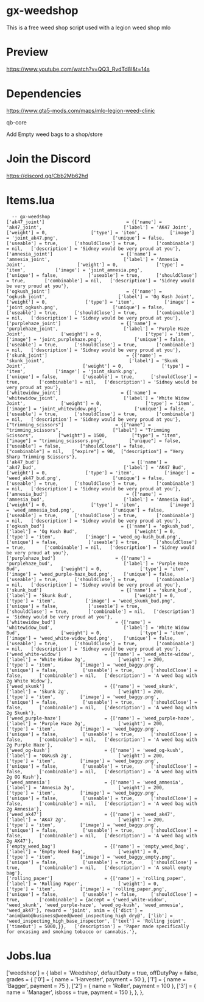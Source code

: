 # gx-weedshop
This is a free weed shop script used with a legion weed shop mlo

# Preview
https://www.youtube.com/watch?v=QQ3_RvdTd8I&t=14s

# Dependencies
https://www.gta5-mods.com/maps/mlo-legion-weed-clinic

qb-core

Add Empty weed bags to a shop/store

# Join the Discord
https://discord.gg/Cbb2Mb62hd

# Items.lua
	  -- gx-weedshop 
    ['ak47_joint'] 					            = {['name'] = 'ak47_joint', 			  	  	         ['label'] = 'AK47 Joint', 				        ['weight'] = 0, 		       ['type'] = 'item', 		    ['image'] = 'joint_ak47.png', 				     ['unique'] = false, 	       ['useable'] = true, 	    ['shouldClose'] = true,       ['combinable'] = nil,   ['description'] = 'Sidney would be very proud at you'},
    ['amnesia_joint'] 				          = {['name'] = 'amnesia_joint', 			  	           ['label'] = 'Amnesia Joint', 			      ['weight'] = 0, 		       ['type'] = 'item', 		    ['image'] = 'joint_amnesia.png', 			     ['unique'] = false, 	       ['useable'] = true, 	    ['shouldClose'] = true,       ['combinable'] = nil,   ['description'] = 'Sidney would be very proud at you'},
    ['ogkush_joint'] 				            = {['name'] = 'ogkush_joint', 			  	           ['label'] = 'Og Kush Joint', 			      ['weight'] = 0, 		       ['type'] = 'item', 		    ['image'] = 'joint_ogkush.png', 				   ['unique'] = false,         ['useable'] = true, 	    ['shouldClose'] = true,       ['combinable'] = nil,   ['description'] = 'Sidney would be very proud at you'},
    ['purplehaze_joint'] 			          = {['name'] = 'purplehaze_joint', 			  	       ['label'] = 'Purple Haze Joint', 		    ['weight'] = 0, 		       ['type'] = 'item',         ['image'] = 'joint_purplehaze.png', 			 ['unique'] = false, 	       ['useable'] = true, 	    ['shouldClose'] = true,       ['combinable'] = nil,   ['description'] = 'Sidney would be very proud at you'},
    ['skunk_joint'] 				            = {['name'] = 'skunk_joint', 			     	           ['label'] = 'Skunk Joint', 				      ['weight'] = 0, 		       ['type'] = 'item', 		    ['image'] = 'joint_skunk.png', 			       ['unique'] = false, 	       ['useable'] = true, 	    ['shouldClose'] = true,       ['combinable'] = nil,   ['description'] = 'Sidney would be very proud at you'},
    ['whitewidow_joint'] 			          = {['name'] = 'whitewidow_joint', 			  	       ['label'] = 'White Widow Joint', 		    ['weight'] = 0, 		       ['type'] = 'item',         ['image'] = 'joint_whitewidow.png', 			 ['unique'] = false, 	       ['useable'] = true, 	    ['shouldClose'] = true,       ['combinable'] = nil,   ['description'] = 'Sidney would be very proud at you'},
    ["trimming_scissors"] 		 	        = {["name"] = "trimming_scissors",           	     ["label"] = "Trimming Scissors",         ["weight"] = 1500,         ["type"] = "item",         ["image"] = "trimming_scissors.png", 	     ["unique"] = false, 	       ["useable"] = false, 	  ["shouldClose"] = false,      ["combinable"] = nil,   ["expire"] = 90,  ["description"] = "Very Sharp Trimming Scissors"},
    ['ak47_bud'] 					              = {['name'] = 'ak47_bud', 			  	  	           ['label'] = 'AK47 Bud', 				          ['weight'] = 0, 		       ['type'] = 'item', 		    ['image'] = 'weed_ak47_bud.png', 				   ['unique'] = false, 	       ['useable'] = true, 	    ['shouldClose'] = true,       ['combinable'] = nil,   ['description'] = 'Sidney would be very proud at you'},
    ['amnesia_bud'] 				            = {['name'] = 'amnesia_bud', 			  	             ['label'] = 'Amnesia Bud', 			        ['weight'] = 0, 		       ['type'] = 'item', 		    ['image'] = 'weed_amnesia_bud.png', 			 ['unique'] = false, 	       ['useable'] = true, 	    ['shouldClose'] = true,       ['combinable'] = nil,   ['description'] = 'Sidney would be very proud at you'},
    ['ogkush_bud'] 				              = {['name'] = 'ogkush_bud', 			  	             ['label'] = 'Og Kush Bud', 			        ['weight'] = 0, 		       ['type'] = 'item', 		    ['image'] = 'weed_og-kush_bud.png', 			 ['unique'] = false, 	       ['useable'] = true,     	['shouldClose'] = true,       ['combinable'] = nil,   ['description'] = 'Sidney would be very proud at you'},
    ['purplehaze_bud'] 			            = {['name'] = 'purplehaze_bud', 			  	         ['label'] = 'Purple Haze Bud', 		      ['weight'] = 0, 		       ['type'] = 'item',         ['image'] = 'weed_purple-haze_bud.png', 	 ['unique'] = false, 	       ['useable'] = true, 	    ['shouldClose'] = true,       ['combinable'] = nil,   ['description'] = 'Sidney would be very proud at you'},
    ['skunk_bud'] 				              = {['name'] = 'skunk_bud', 			     	             ['label'] = 'Skunk Bud', 				        ['weight'] = 0, 		       ['type'] = 'item', 		    ['image'] = 'weed_skunk_bud.png', 			   ['unique'] = false,       	 ['useable'] = true, 	    ['shouldClose'] = true,       ['combinable'] = nil,   ['description'] = 'Sidney would be very proud at you'},
    ['whitewidow_bud'] 			            = {['name'] = 'whitewidow_bud', 			  	         ['label'] = 'White Widow Bud', 		      ['weight'] = 0, 		       ['type'] = 'item',         ['image'] = 'weed_white-widow_bud.png', 	 ['unique'] = false, 	       ['useable'] = true, 	    ['shouldClose'] = true,       ['combinable'] = nil,   ['description'] = 'Sidney would be very proud at you'},
    ['weed_white-widow']                = {['name'] = 'weed_white-widow',                  ['label'] = 'White Widow 2g',            ['weight'] = 200,          ['type'] = 'item',         ['image'] = 'weed_baggy.png',              ['unique'] = false,         ['useable'] = true,      ['shouldClose'] = false,      ['combinable'] = nil,   ['description'] = 'A weed bag with 2g White Widow'},
    ['weed_skunk']                      = {['name'] = 'weed_skunk',                        ['label'] = 'Skunk 2g',                  ['weight'] = 200,          ['type'] = 'item',         ['image'] = 'weed_baggy.png',              ['unique'] = false,         ['useable'] = true,      ['shouldClose'] = false,      ['combinable'] = nil,   ['description'] = 'A weed bag with 2g Skunk'},
    ['weed_purple-haze']                = {['name'] = 'weed_purple-haze',                  ['label'] = 'Purple Haze 2g',            ['weight'] = 200,          ['type'] = 'item',         ['image'] = 'weed_baggy.png',              ['unique'] = false,         ['useable'] = true,      ['shouldClose'] = false,      ['combinable'] = nil,   ['description'] = 'A weed bag with 2g Purple Haze'},
    ['weed_og-kush']                    = {['name'] = 'weed_og-kush',                      ['label'] = 'OGKush 2g',                 ['weight'] = 200,          ['type'] = 'item',         ['image'] = 'weed_baggy.png',              ['unique'] = false,         ['useable'] = true,      ['shouldClose'] = false,      ['combinable'] = nil,   ['description'] = 'A weed bag with 2g OG Kush'},
    ['weed_amnesia']                    = {['name'] = 'weed_amnesia',                      ['label'] = 'Amnesia 2g',                ['weight'] = 200,          ['type'] = 'item',         ['image'] = 'weed_baggy.png',              ['unique'] = false,         ['useable'] = true,      ['shouldClose'] = false,      ['combinable'] = nil,   ['description'] = 'A weed bag with 2g Amnesia'},
    ['weed_ak47']                       = {['name'] = 'weed_ak47',                         ['label'] = 'AK47 2g',                   ['weight'] = 200,          ['type'] = 'item',         ['image'] = 'weed_baggy.png',              ['unique'] = false,         ['useable'] = true,      ['shouldClose'] = false,      ['combinable'] = nil,   ['description'] = 'A weed bag with 2g AK47'},
    ['empty_weed_bag']                  = {['name'] = 'empty_weed_bag',                    ['label'] = 'Empty Weed Bag',            ['weight'] = 0,            ['type'] = 'item',         ['image'] = 'weed_baggy_empty.png',        ['unique'] = false,         ['useable'] = true,      ['shouldClose'] = true,       ['combinable'] = nil,   ['description'] = 'A small empty bag'},
    ['rolling_paper']                   = {['name'] = 'rolling_paper',                     ['label'] = 'Rolling Paper',             ['weight'] = 0,            ['type'] = 'item',         ['image'] = 'rolling_paper.png',           ['unique'] = false,         ['useable'] = false,     ['shouldClose'] = true,       ['combinable'] = {accept = {'weed_white-widow', 'weed_skunk', 'weed_purple-haze', 'weed_og-kush', 'weed_amnesia', 'weed_ak47'}, reward = 'joint', anim = {['dict'] = 'anim@amb@business@weed@weed_inspecting_high_dry@', ['lib'] = 'weed_inspecting_high_base_inspector', ['text'] = 'Rolling joint', ['timeOut'] = 5000,}},   ['description'] = 'Paper made specifically for encasing and smoking tobacco or cannabis.'},
	
# Jobs.lua
['weedshop'] = { 
        label = 'Weedshop', 
        defaultDuty = true, 
        offDutyPay = false, 
        grades = { 
            ['0'] = { 
                name = 'Harvester', 
                payment = 50 }, 
            ['1'] = { 
                    name = 'Bagger', 
                    payment = 75 }, 
            ['2'] = { 
                        name = 'Roller', 
                    payment = 100 }, 
            ['3'] = { 
                name = 'Manager', 
                isboss = true, 
                payment = 150 
            }, 
        }, 
    },


